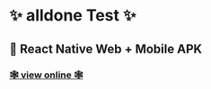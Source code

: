 # ✨ alldone Test ✨

## 🎨 React Native Web + Mobile APK

### [🕸 view online 🕸](https://alldonetest.herokuapp.com/)

